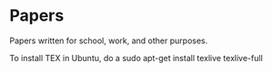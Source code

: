 Papers
======

Papers written for school, work, and other purposes.

To install TEX in Ubuntu, do a sudo apt-get install texlive texlive-full
